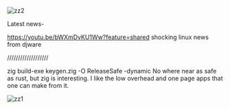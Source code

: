 ![zz2](https://github.com/user-attachments/assets/e54f4c9f-843b-4ae3-85b3-515c673b739e)


Latest news-



https://youtu.be/bWXmDvKU1Ww?feature=shared  shocking linux news from djware 



///////////////////

zig build-exe keygen.zig -O ReleaseSafe -dynamic    No where near as safe as rust, but zig is interesting. I like the low overhead and one page apps that one can make from it. 





![zz1](https://github.com/user-attachments/assets/26522f0b-7f6e-43b8-9298-d24958cd6ec4)
